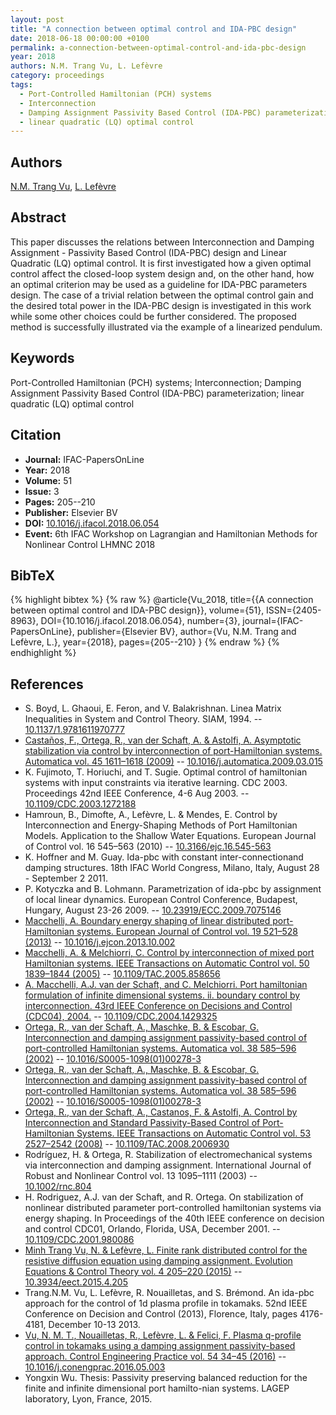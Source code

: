 ```yaml
---
layout: post
title: "A connection between optimal control and IDA-PBC design"
date: 2018-06-18 00:00:00 +0100
permalink: a-connection-between-optimal-control-and-ida-pbc-design
year: 2018
authors: N.M. Trang Vu, L. Lefèvre
category: proceedings
tags:
  - Port-Controlled Hamiltonian (PCH) systems
  - Interconnection
  - Damping Assignment Passivity Based Control (IDA-PBC) parameterization
  - linear quadratic (LQ) optimal control
---
```

 
## Authors
[N.M. Trang Vu](authors/ngoc-minh-trang-vu), [L. Lefèvre](authors/laurent-lefevre)
 
## Abstract
This paper discusses the relations between Interconnection and Damping Assignment - Passivity Based Control (IDA-PBC) design and Linear Quadratic (LQ) optimal control. It is first investigated how a given optimal control affect the closed-loop system design and, on the other hand, how an optimal criterion may be used as a guideline for IDA-PBC parameters design. The case of a trivial relation between the optimal control gain and the desired total power in the IDA-PBC design is investigated in this work while some other choices could be further considered. The proposed method is successfully illustrated via the example of a linearized pendulum.
 
## Keywords
Port-Controlled Hamiltonian (PCH) systems; Interconnection; Damping Assignment Passivity Based Control (IDA-PBC) parameterization; linear quadratic (LQ) optimal control
 
## Citation
- **Journal:** IFAC-PapersOnLine
- **Year:** 2018
- **Volume:** 51
- **Issue:** 3
- **Pages:** 205--210
- **Publisher:** Elsevier BV
- **DOI:** [10.1016/j.ifacol.2018.06.054](https://doi.org/10.1016/j.ifacol.2018.06.054)
- **Event:** 6th IFAC Workshop on Lagrangian and Hamiltonian Methods for Nonlinear Control LHMNC 2018
 
## BibTeX
{% highlight bibtex %}
{% raw %}
@article{Vu_2018,
  title={{A connection between optimal control and IDA-PBC design}},
  volume={51},
  ISSN={2405-8963},
  DOI={10.1016/j.ifacol.2018.06.054},
  number={3},
  journal={IFAC-PapersOnLine},
  publisher={Elsevier BV},
  author={Vu, N.M. Trang and Lefèvre, L.},
  year={2018},
  pages={205--210}
}
{% endraw %}
{% endhighlight %}
 
## References
- S. Boyd, L. Ghaoui, E. Feron, and V. Balakrishnan. Linea Matrix Inequalities in System and Control Theory. SIAM, 1994. -- [10.1137/1.9781611970777](https://doi.org/10.1137/1.9781611970777)
- [Castaños, F., Ortega, R., van der Schaft, A. & Astolfi, A. Asymptotic stabilization via control by interconnection of port-Hamiltonian systems. Automatica vol. 45 1611–1618 (2009)](asymptotic-stabilization-via-control-by-interconnection-of-port-hamiltonian-systems) -- [10.1016/j.automatica.2009.03.015](https://doi.org/10.1016/j.automatica.2009.03.015)
- K. Fujimoto, T. Horiuchi, and T. Sugie. Optimal control of hamiltonian systems with input constraints via iterative learning. CDC 2003. Proceedings 42nd IEEE Conference, 4-6 Aug 2003. -- [10.1109/CDC.2003.1272188](https://doi.org/10.1109/CDC.2003.1272188)
- Hamroun, B., Dimofte, A., Lefèvre, L. & Mendes, E. Control by Interconnection and Energy-Shaping Methods of Port Hamiltonian Models. Application to the Shallow Water Equations. European Journal of Control vol. 16 545–563 (2010) -- [10.3166/ejc.16.545-563](https://doi.org/10.3166/ejc.16.545-563)
- K. Hoffner and M. Guay. Ida-pbc with constant inter-connectionand damping structures. 18th IFAC World Congress, Milano, Italy, August 28 - September 2 2011.
- P. Kotyczka and B. Lohmann. Parametrization of ida-pbc by assignment of local linear dynamics. European Control Conference, Budapest, Hungary, August 23-26 2009. -- [10.23919/ECC.2009.7075146](https://doi.org/10.23919/ECC.2009.7075146)
- [Macchelli, A. Boundary energy shaping of linear distributed port-Hamiltonian systems. European Journal of Control vol. 19 521–528 (2013)](boundary-energy-shaping-of-linear-distributed-port-hamiltonian-systems) -- [10.1016/j.ejcon.2013.10.002](https://doi.org/10.1016/j.ejcon.2013.10.002)
- [Macchelli, A. & Melchiorri, C. Control by interconnection of mixed port Hamiltonian systems. IEEE Transactions on Automatic Control vol. 50 1839–1844 (2005)](control-by-interconnection-of-mixed-port-hamiltonian-systems) -- [10.1109/TAC.2005.858656](https://doi.org/10.1109/TAC.2005.858656)
- [A. Macchelli, A.J. van der Schaft, and C. Melchiorri. Port hamiltonian formulation of infinite dimensional systems. ii. boundary control by interconnection. 43rd IEEE Conference on Decisions and Control (CDC04), 2004.](port-hamiltonian-formulation-of-infinite-dimensional-systems-ii-boundary-control-by-interconnection) -- [10.1109/CDC.2004.1429325](https://doi.org/10.1109/CDC.2004.1429325)
- [Ortega, R., van der Schaft, A., Maschke, B. & Escobar, G. Interconnection and damping assignment passivity-based control of port-controlled Hamiltonian systems. Automatica vol. 38 585–596 (2002)](interconnection-and-damping-assignment-passivity-based-control-of-port-controlled-hamiltonian-systems) -- [10.1016/S0005-1098(01)00278-3](https://doi.org/10.1016/S0005-1098(01)00278-3)
- [Ortega, R., van der Schaft, A., Maschke, B. & Escobar, G. Interconnection and damping assignment passivity-based control of port-controlled Hamiltonian systems. Automatica vol. 38 585–596 (2002)](interconnection-and-damping-assignment-passivity-based-control-of-port-controlled-hamiltonian-systems) -- [10.1016/S0005-1098(01)00278-3](https://doi.org/10.1016/S0005-1098(01)00278-3)
- [Ortega, R., van der Schaft, A., Castanos, F. & Astolfi, A. Control by Interconnection and Standard Passivity-Based Control of Port-Hamiltonian Systems. IEEE Transactions on Automatic Control vol. 53 2527–2542 (2008)](control-by-interconnection-and-standard-passivity-based-control-of-port-hamiltonian-systems) -- [10.1109/TAC.2008.2006930](https://doi.org/10.1109/TAC.2008.2006930)
- Rodríguez, H. & Ortega, R. Stabilization of electromechanical systems via interconnection and damping assignment. International Journal of Robust and Nonlinear Control vol. 13 1095–1111 (2003) -- [10.1002/rnc.804](https://doi.org/10.1002/rnc.804)
- H. Rodriguez, A.J. van der Schaft, and R. Ortega. On stabilization of nonlinear distributed parameter port-controlled hamiltonian systems via energy shaping. In Proceedings of the 40th IEEE conference on decision and control CDC01, Orlando, Florida, USA, December 2001. -- [10.1109/CDC.2001.980086](https://doi.org/10.1109/CDC.2001.980086)
- [Minh Trang Vu, N. & Lefèvre, L. Finite rank distributed control for the resistive diffusion equation using damping assignment. Evolution Equations &amp; Control Theory vol. 4 205–220 (2015)](finite-rank-distributed-control-for-the-resistive-diffusion-equation-using-damping-assignment) -- [10.3934/eect.2015.4.205](https://doi.org/10.3934/eect.2015.4.205)
- Trang.N.M. Vu, L. Lefèvre, R. Nouailletas, and S. Brémond. An ida-pbc approach for the control of 1d plasma profile in tokamaks. 52nd IEEE Conference on Decision and Control (2013), Florence, Italy, pages 4176-4181, December 10-13 2013.
- [Vu, N. M. T., Nouailletas, R., Lefèvre, L. & Felici, F. Plasma q-profile control in tokamaks using a damping assignment passivity-based approach. Control Engineering Practice vol. 54 34–45 (2016)](plasma-q-profile-control-in-tokamaks-using-a-damping-assignment-passivity-based-approach) -- [10.1016/j.conengprac.2016.05.003](https://doi.org/10.1016/j.conengprac.2016.05.003)
- Yongxin Wu. Thesis: Passivity preserving balanced reduction for the finite and infinite dimensional port hamilto-nian systems. LAGEP laboratory, Lyon, France, 2015.

